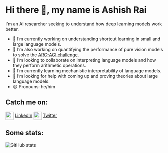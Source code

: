 # Hi there 👋, my name is Ashish Rai

I'm an AI researcher seeking to understand how deep learning models work better.
- 🔭 I’m currently working on understanding shortcut learning in small and large language models.
- 🔭 I’m also working on quantifying the performance of pure vision models to solve the [ARC-AGI challenge](https://arcprize.org/).
- 👯 I’m looking to collaborate on interpreting language models and how they perform arithmetic operations.
- 🌱 I’m currently learning mechanistic interpretability of language models.
- 🤔 I’m looking for help with coming up and proving theories about large language models.
- 😄 Pronouns: he/him

## Catch me on:
<a href = 'https://www.linkedin.com/in/raishish/'> <img width = '26px' align= 'center' src="https://upload.wikimedia.org/wikipedia/commons/thumb/8/81/LinkedIn_icon.svg/768px-LinkedIn_icon.svg.png"/></a> [LinkedIn](https://www.linkedin.com/in/raishish/)      <a href = 'https://twitter.com/raish1sh'> <img width = '26px' align= 'center' src="https://upload.wikimedia.org/wikipedia/commons/6/6f/Logo_of_Twitter.svg"/></a> [Twitter](https://twitter.com/raish1sh)

## Some stats:

![GitHub stats](https://github-readme-stats.vercel.app/api?username=raishish&count_private=true&show_icons=true&theme=nightowl)


